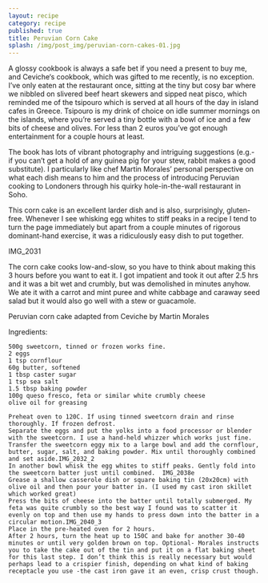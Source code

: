 ```yaml
---
layout: recipe
category: recipe 
published: true
title: Peruvian Corn Cake
splash: /img/post_img/peruvian-corn-cakes-01.jpg
---
```


A glossy cookbook is always a safe bet if you need a present to buy me, and Ceviche‘s cookbook, which was gifted to me recently, is no exception. I’ve only eaten at the restaurant once, sitting at the tiny but cosy bar where we nibbled on slivered beef heart skewers and sipped neat pisco, which reminded me of the tsipouro which is served at all hours of the day in island cafes in Greece. Tsipouro is my drink of choice on idle summer mornings on the islands, where you’re served a tiny bottle with a bowl of ice and a few bits of cheese and olives. For less than 2 euros you’ve got enough entertainment for a couple hours at least.

The book has lots of vibrant photography and intriguing suggestions (e.g.- if you can’t get a hold of any guinea pig for your stew, rabbit makes a good substitute). I particularly like chef Martin Morales’ personal perspective on what each dish means to him and the process of introducing Peruvian cooking to Londoners through his quirky hole-in-the-wall restaurant in Soho.

This corn cake is an excellent larder dish and is also, surprisingly, gluten-free. Whenever I see whisking egg whites to stiff peaks in a recipe I tend to turn the page immediately but apart from a couple minutes of rigorous dominant-hand exercise, it was a ridiculously easy dish to put together.

IMG_2031

The corn cake cooks low-and-slow, so you have to think about making this 3 hours before you want to eat it. I got impatient and took it out after 2.5 hrs and it was a bit wet and crumbly, but was demolished in minutes anyhow. We ate it with a carrot and mint puree and white cabbage and caraway seed salad but it would also go well with a stew or guacamole.

Peruvian corn cake adapted from Ceviche by Martin Morales

Ingredients:

    500g sweetcorn, tinned or frozen works fine.
    2 eggs
    1 tsp cornflour
    60g butter, softened
    1 tbsp caster sugar
    1 tsp sea salt
    1.5 tbsp baking powder
    100g queso fresco, feta or similar white crumbly cheese
    olive oil for greasing

    Preheat oven to 120C. If using tinned sweetcorn drain and rinse thoroughly. If frozen defrost.
    Separate the eggs and put the yolks into a food processor or blender with the sweetcorn. I use a hand-held whizzer which works just fine.
    Transfer the sweetcorn eggy mix to a large bowl and add the cornflour, butter, sugar, salt, and baking powder. Mix until thoroughly combined and set aside.IMG_2032_2
    In another bowl whisk the egg whites to stiff peaks. Gently fold into the sweetcorn batter just until combined.  IMG_2038e
    Grease a shallow casserole dish or square baking tin (20x20cm) with olive oil and then pour your batter in. (I used my cast iron skillet which worked great)
    Press the bits of cheese into the batter until totally submerged. My feta was quite crumbly so the best way I found was to scatter it evenly on top and then use my hands to press down into the batter in a circular motion.IMG_2040_3
    Place in the pre-heated oven for 2 hours.
    After 2 hours, turn the heat up to 150C and bake for another 30-40 minutes or until very golden brown on top. Optional- Morales instructs you to take the cake out of the tin and put it on a flat baking sheet for this last step. I don’t think this is really necessary but would perhaps lead to a crispier finish, depending on what kind of baking receptacle you use -the cast iron gave it an even, crisp crust though.

